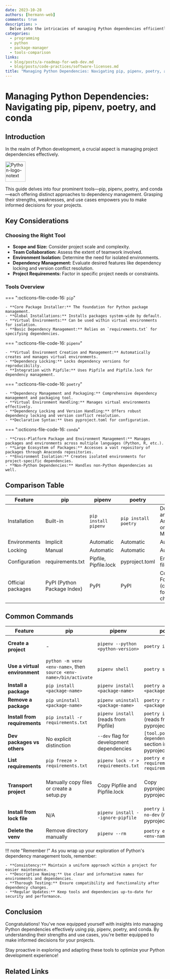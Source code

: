 ```yaml
---
date: 2023-10-28
authors: [hermann-web]
comments: true
description: >
  Delve into the intricacies of managing Python dependencies efficiently using pip, pipenv, poetry, and conda.
categories:
  - programming
  - python
  - package-manager
  - tools-comparison
links:
  - blog/posts/a-roadmap-for-web-dev.md
  - blog/posts/code-practices/software-licenses.md
title: "Managing Python Dependencies: Navigating pip, pipenv, poetry, and conda"
---
```


# Managing Python Dependencies: Navigating pip, pipenv, poetry, and conda

## Introduction

In the realm of Python development, a crucial aspect is managing project dependencies effectively. 

<div class="float-img-container float-img-right">
  <a title="www.python.org, GPL &lt;http://www.gnu.org/licenses/gpl.html&gt;, via Wikimedia Commons" href="https://commons.wikimedia.org/wiki/File:Python-logo-notext.svg"><img width="64" alt="Python-logo-notext" src="https://upload.wikimedia.org/wikipedia/commons/thumb/c/c3/Python-logo-notext.svg/64px-Python-logo-notext.svg.png"></a>
</div>

This guide delves into four prominent tools—pip, pipenv, poetry, and conda—each offering distinct approaches to dependency management. 
Grasping their strengths, weaknesses, and use cases empowers you to make informed decisions for your projects.

<!-- more -->

## Key Considerations

### Choosing the Right Tool

- **Scope and Size:** Consider project scale and complexity.
- **Team Collaboration:** Assess the extent of teamwork involved.
- **Environment Isolation:** Determine the need for isolated environments.
- **Dependency Management:** Evaluate desired features like dependency locking and version conflict resolution.
- **Project Requirements:** Factor in specific project needs or constraints.

### Tools Overview

=== ":octicons-file-code-16: `pip`"

    - **Core Package Installer:** The foundation for Python package management.
    - **Global Installations:** Installs packages system-wide by default.
    - **Virtual Environments:** Can be used within virtual environments for isolation.
    - **Basic Dependency Management:** Relies on `requirements.txt` for specifying dependencies.

=== ":octicons-file-code-16: `pipenv`"

    - **Virtual Environment Creation and Management:** Automatically creates and manages virtual environments.
    - **Dependency Locking:** Locks dependency versions for reproducibility.
    - **Integration with Pipfile:** Uses Pipfile and Pipfile.lock for dependency management.

=== ":octicons-file-code-16: `poetry`"

    - **Dependency Management and Packaging:** Comprehensive dependency management and packaging tool.
    - **Virtual Environment Handling:** Manages virtual environments effectively.
    - **Dependency Locking and Version Handling:** Offers robust dependency locking and version conflict resolution.
    - **Declarative Syntax:** Uses pyproject.toml for configuration.

=== ":octicons-file-code-16: `conda`"

    - **Cross-Platform Package and Environment Management:** Manages packages and environments across multiple languages (Python, R, etc.).
    - **Large Ecosystem of Packages:** Accesses a vast repository of packages through Anaconda repositories.
    - **Environment Isolation:** Creates isolated environments for project-specific dependencies.
    - **Non-Python Dependencies:** Handles non-Python dependencies as well.

## Comparison Table

| Feature               | pip                                       | pipenv                                    | poetry                                      | conda                                       |
|-----------------------|-------------------------------------------|--------------------------------------------|---------------------------------------------|---------------------------------------------|
| Installation          | Built-in                                  | `pip install pipenv`                       | `pip install poetry`                        | Download and install Anaconda or Miniconda  |
| Environments          | Implicit                                  | Automatic                                  | Automatic                                   | Automatic                                   |
| Locking               | Manual                                    | Automatic                                  | Automatic                                   | Automatic                                   |
| Configuration         | requirements.txt                          | Pipfile, Pipfile.lock                       | pyproject.toml                               | Environment files                           |
| Official packages  | PyPI (Python Package Index)                | PyPI                                       | PyPI                                        | Conda Forge (conda-forge channel)            |


## Common Commands

| Feature               | pip                                       | pipenv                                    | poetry                                      | conda                                       |
|-----------------------|-------------------------------------------|--------------------------------------------|---------------------------------------------|---------------------------------------------|
| **Create a project**  | -                                         | `pipenv --python <python-version>`          | `poetry init`                               | `conda create -n <env-name> python=<python-version>` |
| **Use a virtual environment** | `python -m venv <env-name>`, then `source <env-name>/bin/activate` | `pipenv shell`                       | `poetry shell`                              | `conda activate <env-name>`                   |
| **Install a package** | `pip install <package-name>`              | `pipenv install <package-name>`             | `poetry add <package-name>`                 | `conda install <package-name>`               |
| **Remove a package**  | `pip uninstall <package-name>`            | `pipenv uninstall <package-name>`           | `poetry remove <package-name>`              | `conda uninstall <package-name>`             |
| **Install from requirements** | `pip install -r requirements.txt`      | `pipenv install` (reads from Pipfile)       | `poetry install` (reads from pyproject.toml) | `conda install --file requirements.txt`       |
| **Dev packages vs others** | No explicit distinction                | `--dev` flag for development dependencies  | `[tool.poetry.dev-dependencies]` section in pyproject.toml | No explicit distinction |
| **List requirements**  | `pip freeze > requirements.txt`            | `pipenv lock -r > requirements.txt`        | `poetry export -f requirements.txt > requirements.txt` | `conda list --export > requirements.txt`     |
| **Transport project**  | Manually copy files or create a setup.py   | Copy Pipfile and Pipfile.lock               | Copy pyproject.toml and pyproject.toml.lock  | Export environment to .yml file (conda env export > environment.yml) |
| **Install from lock file** | N/A                                   | `pipenv install --ignore-pipfile`           | `poetry install --no-dev` (reads from pyproject.toml.lock) | `conda install --file environment.yml`       |
| **Delete the venv**   | Remove directory manually                  | `pipenv --rm`                              | `poetry env remove <env-name>`              | `conda remove --name <env-name> --all`      |



!!! note "Remember !"
    As you wrap up your exploration of Python's dependency management tools, remember:
    
    - **Consistency:** Maintain a uniform approach within a project for easier maintenance.
    - **Descriptive Naming:** Use clear and informative names for environments and dependencies.
    - **Thorough Testing:** Ensure compatibility and functionality after dependency changes.
    - **Regular Updates:** Keep tools and dependencies up-to-date for security and performance.

## Conclusion

Congratulations! You've now equipped yourself with insights into managing Python dependencies effectively using pip, pipenv, poetry, and conda. By understanding their strengths and use cases, you're better equipped to make informed decisions for your projects.

Stay proactive in exploring and adapting these tools to optimize your Python development experience!

## Related Links

